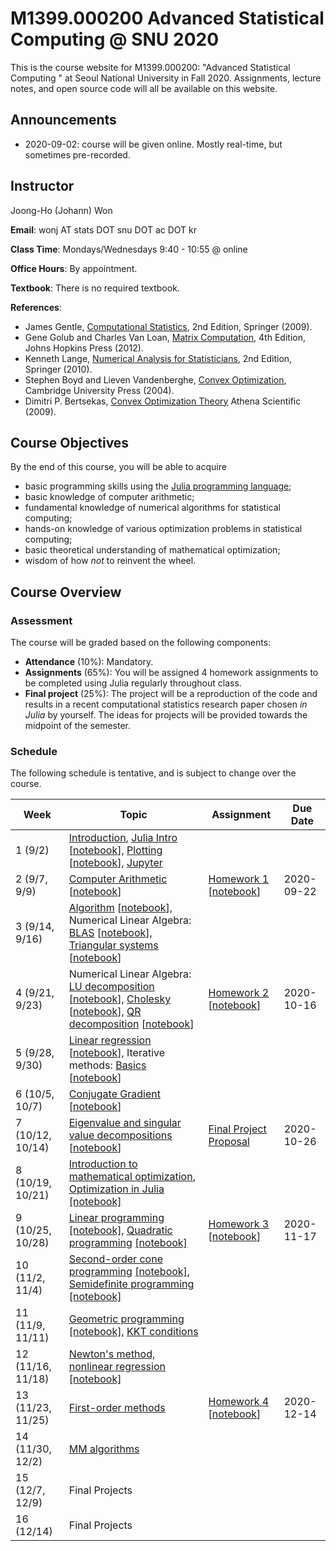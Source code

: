 # M1399.000200 Advanced Statistical Computing @ SNU 2020

This is the course website for M1399.000200: "Advanced Statistical Computing " at Seoul National University in Fall 2020. Assignments, lecture notes, and open source code will all be available on this website.

## Announcements

* 2020-09-02: course will be given online. Mostly real-time, but sometimes pre-recorded.

## Instructor 

Joong-Ho (Johann) Won

**Email**: wonj AT stats DOT snu DOT ac DOT kr

**Class Time**: Mondays/Wednesdays 9:40 - 10:55 @ online

**Office Hours**: By appointment.

**Textbook**: There is no required textbook.

**References**: 

- James Gentle, [Computational Statistics](https://link.springer.com/book/10.1007%2F978-0-387-98144-4), 2nd Edition, Springer (2009).
- Gene Golub and Charles Van Loan, [Matrix Computation](https://www.amazon.com/Computations-Hopkins-Studies-Mathematical-Sciences/dp/1421407949/ref=sr_1_1?keywords=matrix+computation+golub&qid=1567157884&s=gateway&sr=8-1), 4th Edition, Johns Hopkins Press (2012).
- Kenneth Lange, [Numerical Analysis for Statisticians](https://link.springer.com/book/10.1007%2F978-1-4419-5945-4), 2nd Edition, Springer (2010).
- Stephen Boyd and Lieven Vandenberghe, [Convex Optimization](https://web.stanford.edu/~boyd/cvxbook/), Cambridge University Press (2004).
- Dimitri P. Bertsekas, [Convex Optimization Theory](http://www.athenasc.com/convexduality.html) Athena Scientific (2009).
	

## Course Objectives

By the end of this course, you will be able to acquire

- basic programming skills using the [Julia programming language](https://julialang.org);
- basic knowledge of computer arithmetic;
- fundamental knowledge of numerical algorithms for statistical computing;
- hands-on knowledge of various optimization problems in statistical computing;
- basic theoretical understanding of mathematical optimization;
- wisdom of how *not* to reinvent the wheel.

## Course Overview

### Assessment

The course will be graded based on the following components:

- **Attendance** (10%): Mandatory.
- **Assignments** (65%): You will be assigned 4 homework assignments to be completed using Julia regularly throughout class. 
- **Final project** (25%): The project will be a reproduction of the code and results in a recent computational statistics research paper chosen *in Julia* by yourself. The ideas for projects will be provided towards the midpoint of the semester.

### Schedule

The following schedule is tentative, and is subject to change over the course.

| Week | Topic | Assignment | Due Date |
|---| --- | --- | --- | 
| 1 (9/2)      | [Introduction](./lectures/01-intro/intro.html), [Julia Intro](https://mybinder.org/v2/gh/won-j/M1399_000200-2020fall/master?filepath=lectures/02-juliaintro/juliaintro.ipynb) [[notebook](./lectures/02-juliaintro/juliaintro.ipynb)], [Plotting](https://mybinder.org/v2/gh/won-j/M1399_000200-2020fall/master?filepath=lectures/02-juliaintro/juliaplots.ipynb) [[notebook](./lectures/02-juliaintro/juliaplots.ipynb)], [Jupyter](./lectures/02-juliaintro/jupyter.html) | | | 
| 2 (9/7, 9/9)     | [Computer Arithmetic](./lectures/03-arith/arith.html) [[notebook](./lectures/03-arith/arith.ipynb)] | [Homework 1](.) [[notebook](.)] | 2020-09-22 |
| 3 (9/14, 9/16)    | [Algorithm](.) [[notebook](.)], Numerical Linear Algebra: [BLAS](.) [[notebook](.)], [Triangular systems](.) [[notebook](.)]|  |  |
| 4 (9/21, 9/23)    | Numerical Linear Algebra: [LU decomposition](.) [[notebook](.)], [Cholesky](.) [[notebook](.)], [QR decomposition](.) [[notebook](.)] | [Homework 2](.) [[notebook](.)] | 2020-10-16  |
| 5 (9/28, 9/30)    | [Linear regression](.) [[notebook](.)], Iterative methods: [Basics](.) [[notebook](.)] | |  |  |
| 6 (10/5, 10/7)          | [Conjugate Gradient](.) [[notebook](.)] |  |  |
| 7 (10/12, 10/14)  | [Eigenvalue and singular value decompositions](.) [[notebook](.)]  | [Final Project Proposal](.)  | 2020-10-26  |
| 8 (10/19, 10/21)  | [Introduction to mathematical optimization](.), [Optimization in Julia](.) [[notebook]](.) | | |
| 9 (10/25, 10/28)  | [Linear programming](.) [[notebook]](.), [Quadratic programming](.) [[notebook]](.)  | [Homework 3](.) [[notebook](.)] | 2020-11-17 |
| 10 (11/2, 11/4)   | [Second-order cone programming](.) [[notebook]](.), [Semidefinite programming](.) [[notebook]](.) |  |  |
| 11 (11/9, 11/11) | [Geometric programming](.) [[notebook]](.), [KKT conditions](.) | | |
| 12 (11/16, 11/18) | [Newton's method, nonlinear regression](.) [[notebook]](.)  | |  |
| 13 (11/23, 11/25) | [First-order methods](.) | [Homework 4](.) [[notebook](.)] | 2020-12-14 |
| 14 (11/30, 12/2)   | [MM algorithms](.) |  |  |
| 15 (12/7, 12/9)  | Final Projects      |  |  |
| 16 (12/14)  | Final Projects      |  |  |


